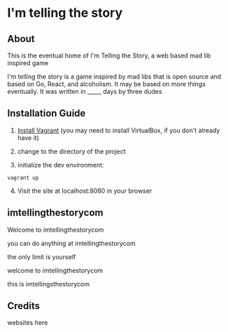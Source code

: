# I'm telling the story

## About

This is the eventual home of I'm Telling the Story, a web based mad lib inspired game

I'm telling the story is a game inspired by mad libs that is open source and based on Go, React, and alcoholism. It may be based on more things eventually. It was written in _____ days by three dudes

## Installation Guide

1. [Install Vagrant](https://www.vagrantup.com/docs/installation/) (you may need to install VirtualBox, if you don't already have it)

2. change to the directory of the project

3. initialize the dev environment:
```
vagrant up
```

4. Visit the site at localhost:8080 in your browser


## imtellingthestorycom

Welcome to imtellingthestorycom

you can do anything at imtellingthestorycom

the only limit is yourself

welcome to imtellingthestorycom

this is imtellingsthestorycom

## Credits

websites here
